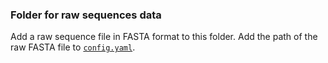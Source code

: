 ### Folder for raw sequences data

Add a raw sequence file in FASTA format to this folder. Add the path of the raw FASTA file to  [`config.yaml`](../config.yaml).
